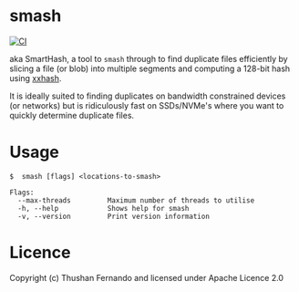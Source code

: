 # smash
[![CI](https://github.com/thushan/smash/actions/workflows/ci.yml/badge.svg?branch=main)](https://github.com/thushan/smash/actions/workflows/ci.yml)

aka SmartHash, a tool to `smash` through to find duplicate files efficiently by slicing a file (or blob) into multiple segments and computing a 128-bit hash using [xxhash](https://xxhash.com/).

It is ideally suited to finding duplicates on bandwidth constrained devices (or networks) but is ridiculously fast on SSDs/NVMe's where you want to quickly determine duplicate files.

# Usage

```
$  smash [flags] <locations-to-smash>

Flags:
  --max-threads         Maximum number of threads to utilise
  -h, --help            Shows help for smash
  -v, --version         Print version information
```

# Licence

Copyright (c) Thushan Fernando and licensed under Apache Licence 2.0
